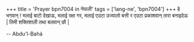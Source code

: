 +++
title = 'Prayer bpn7004 in नेपाली'
tags = ['lang-ne', 'bpn7004']
+++
हे भगवान् ! मलाई बाटो देखाऊ, मलाई रक्षा गर, मलाई एउटा उज्यालो बत्ती र एउटा प्रकाशवान् तारा बनाइदेऊ | तिमी शक्तिशाली तथा बलवान् छौ |

-- Abdu'l-Bahá
